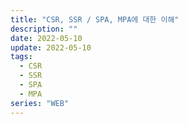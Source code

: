 ```yaml
---
title: "CSR, SSR / SPA, MPA에 대한 이해"
description: ""
date: 2022-05-10
update: 2022-05-10
tags:
  - CSR
  - SSR
  - SPA
  - MPA
series: "WEB"
---
```


##
